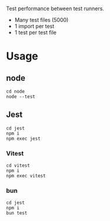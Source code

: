 Test performance between test runners.

- Many test files (5000)
- 1 import per test
- 1 test per test file

# Usage

## node

```shell
cd node
node --test
```

## Jest

```shell
cd jest
npm i
npm exec jest
```

### Vitest

```shell
cd vitest
npm i
npm exec vitest
```

### bun

```shell
cd jest
npm i
bun test 
```